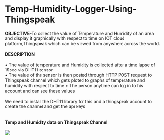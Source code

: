 # Temp-Humidity-Logger-Using-Thingspeak

<b>OBJECTIVE</b>-To collect the value of Temperature and Humidity of an area and display it graphically with respect to time on IOT cloud platform,Thingspeak which can be viewed from anywhere across the world.<br><br>
<b>DESCRIPTION</b><br><br>
•	The value of temperature and Humidity is collected after a time lapse of 15sec via DHT11 sensor <br>
•	The value of the sensor is then posted through HTTP POST request to Thingspeak channel which gets ploted to graphs of temperature and humidity with respect to time
• The person anytime can log in to his account and can see these values <br><br>
We need to install the DHT11 library for this and a thingspeak account to create the channel and get the api keys<br><br><br>
<b>Temp and Humidity data on Thingspeak Channel</b><br><br>
<img src="https://cloud.githubusercontent.com/assets/23056679/20391926/9a4c27b6-acfb-11e6-8f58-25a141bcfad2.jpg">




